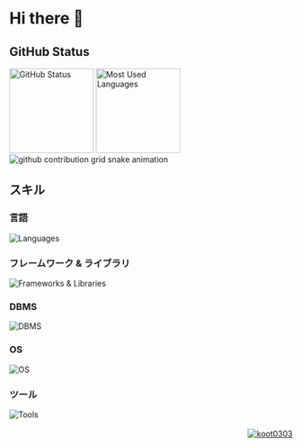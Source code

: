<h1>Hi there 👋</h1>

<div>
    <h2>GitHub Status</h2>
    <div>
        <img height="150px" src="https://github-profile-summary-cards.vercel.app/api/cards/profile-details?username=koot0303&theme=dark" alt="GitHub Status">
        <img height="150px" src="https://github-readme-stats.vercel.app/api/top-langs/?username=koot0303&layout=compact&theme=dark" alt="Most Used Languages">
        <img src="https://raw.githubusercontent.com/koot0303/koot0303/output/github-contribution-grid-snake.svg" alt="github contribution grid snake animation">
    </div>
</div>

<div>
    <h2>スキル</h2>
    <div>
        <h3>言語</h3>
            <img align="top"src="https://skillicons.dev/icons?i=python,javascript,html,css" alt="Languages">
    </div>
    <div>
        <h3>フレームワーク & ライブラリ</h3>
            <img src="https://skillicons.dev/icons?i=django,flask,vuejs,nodejs" alt="Frameworks & Libraries">
    </div>
    <div>
        <h3>DBMS</h3>
            <img src="https://skillicons.dev/icons?i=mysql,sqlite" alt="DBMS">
    </div>
    <div>
        <h3>OS</h3>
            <img src="https://skillicons.dev/icons?i=windows,linux,raspberrypi" alt="OS">
    </div>
    <div>
        <h3>ツール</h3>
            <img src="https://skillicons.dev/icons?i=git,github,vscode" alt="Tools">
    </div>
</div>

<br>

<div align="right">
    <a href="https://github.com/koot0303/">
        <img src="https://komarev.com/ghpvc/?username=koot0303" alt="koot0303">
    </a>
</div>
